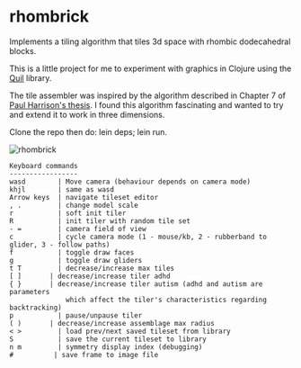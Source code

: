 # rhombrick

Implements a tiling algorithm that tiles 3d space with rhombic dodecahedral blocks.

This is a little project for me to experiment with graphics in Clojure using the [Quil](https://github.com/quil/quil) library.

The tile assembler was inspired by the algorithm described in Chapter 7 of [Paul Harrison's thesis](http://www.logarithmic.net/pfh/thesis). I found this algorithm fascinating and wanted to try and extend it to work in three dimensions. 

Clone the repo then do: lein deps; lein run.


<img src="http://xanthus.zapto.org/rhombrick-screen.png" title="rhombrick" />

```
Keyboard commands
-----------------
wasd        | Move camera (behaviour depends on camera mode)
khjl        | same as wasd
Arrow keys  | navigate tileset editor
, .         | change model scale 
r           | soft init tiler
R           | init tiler with random tile set
- =         | camera field of view
c           | cycle camera mode (1 - mouse/kb, 2 - rubberband to glider, 3 - follow paths)
f           | toggle draw faces
g           | toggle draw gliders
t T         | decrease/increase max tiles
[ ]       | decrease/increase tiler adhd
{ }       | decrease/increase tiler autism (adhd and autism are parameters
              which affect the tiler's characteristics regarding backtracking)
p           | pause/unpause tiler
( )       | decrease/increase assemblage max radius
< >         | load prev/next saved tileset from library
S           | save the current tileset to library
n m         | symmetry display index (debugging)
#          | save frame to image file
```
